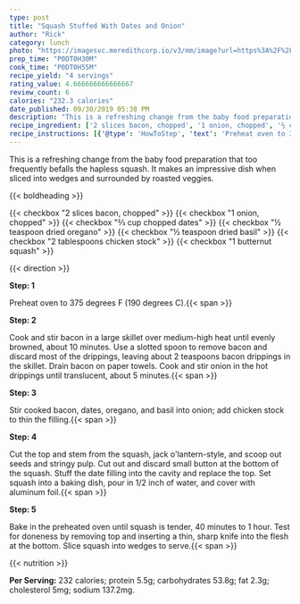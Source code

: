 ```yaml
---
type: post
title: "Squash Stuffed With Dates and Onion"
author: "Rick"
category: lunch
photo: "https://imagesvc.meredithcorp.io/v3/mm/image?url=https%3A%2F%2Fimages.media-allrecipes.com%2Fuserphotos%2F1447571.jpg"
prep_time: "P0DT0H30M"
cook_time: "P0DT0H55M"
recipe_yield: "4 servings"
rating_value: 4.666666666666667
review_count: 6
calories: "232.3 calories"
date_published: 09/30/2019 05:38 PM
description: "This is a refreshing change from the baby food preparation that too frequently befalls the hapless squash. It makes an impressive dish when sliced into wedges and surrounded by roasted veggies."
recipe_ingredient: ['2 slices bacon, chopped', '1 onion, chopped', '⅔ cup chopped dates', '½ teaspoon dried oregano', '½ teaspoon dried basil', '2 tablespoons chicken stock', '1 butternut squash']
recipe_instructions: [{'@type': 'HowToStep', 'text': 'Preheat oven to 375 degrees F (190 degrees C).\n'}, {'@type': 'HowToStep', 'text': 'Cook and stir bacon in a large skillet over medium-high heat until evenly browned, about 10 minutes. Use a slotted spoon to remove bacon and discard most of the drippings, leaving about 2 teaspoons bacon drippings in the skillet. Drain bacon on paper towels. Cook and stir onion in the hot drippings until translucent, about 5 minutes.\n'}, {'@type': 'HowToStep', 'text': 'Stir cooked bacon, dates, oregano, and basil into onion; add chicken stock to thin the filling.\n'}, {'@type': 'HowToStep', 'text': "Cut the top and stem from the squash, jack o'lantern-style, and scoop out seeds and stringy pulp. Cut out and discard small button at the bottom of the squash. Stuff the date filling into the cavity and replace the top. Set squash into a baking dish, pour in 1/2 inch of water, and cover with aluminum foil.\n"}, {'@type': 'HowToStep', 'text': 'Bake in the preheated oven until squash is tender, 40 minutes to 1 hour. Test for doneness by removing top and inserting a thin, sharp knife into the flesh at the bottom. Slice squash into wedges to serve.\n'}]
---
```


This is a refreshing change from the baby food preparation that too frequently befalls the hapless squash. It makes an impressive dish when sliced into wedges and surrounded by roasted veggies. 

{{< boldheading >}}

{{< checkbox "2 slices bacon, chopped" >}}
{{< checkbox "1  onion, chopped" >}}
{{< checkbox "⅔ cup chopped dates" >}}
{{< checkbox "½ teaspoon dried oregano" >}}
{{< checkbox "½ teaspoon dried basil" >}}
{{< checkbox "2 tablespoons chicken stock" >}}
{{< checkbox "1  butternut squash" >}}


{{< direction >}}

**Step: 1**

Preheat oven to 375 degrees F (190 degrees C).{{< span >}}

**Step: 2**

Cook and stir bacon in a large skillet over medium-high heat until evenly browned, about 10 minutes. Use a slotted spoon to remove bacon and discard most of the drippings, leaving about 2 teaspoons bacon drippings in the skillet. Drain bacon on paper towels. Cook and stir onion in the hot drippings until translucent, about 5 minutes.{{< span >}}

**Step: 3**

Stir cooked bacon, dates, oregano, and basil into onion; add chicken stock to thin the filling.{{< span >}}

**Step: 4**

Cut the top and stem from the squash, jack o'lantern-style, and scoop out seeds and stringy pulp. Cut out and discard small button at the bottom of the squash. Stuff the date filling into the cavity and replace the top. Set squash into a baking dish, pour in 1/2 inch of water, and cover with aluminum foil.{{< span >}}

**Step: 5**

Bake in the preheated oven until squash is tender, 40 minutes to 1 hour. Test for doneness by removing top and inserting a thin, sharp knife into the flesh at the bottom. Slice squash into wedges to serve.{{< span >}}

{{< nutrition >}}

**Per Serving:** 232 calories; protein 5.5g; carbohydrates 53.8g; fat 2.3g; cholesterol 5mg; sodium 137.2mg.